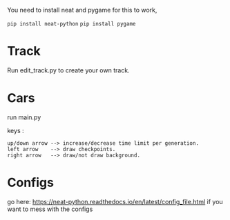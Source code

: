 You need to install neat and pygame for this to work,

```pip install neat-python```
```pip install pygame```

# Track

Run edit_track.py to create your own track.

# Cars

run main.py

keys :

    up/down arrow --> increase/decrease time limit per generation.
    left arrow    --> draw checkpoints.
    right arrow   --> draw/not draw background.

# Configs

go here: https://neat-python.readthedocs.io/en/latest/config_file.html if you want to mess with the configs
